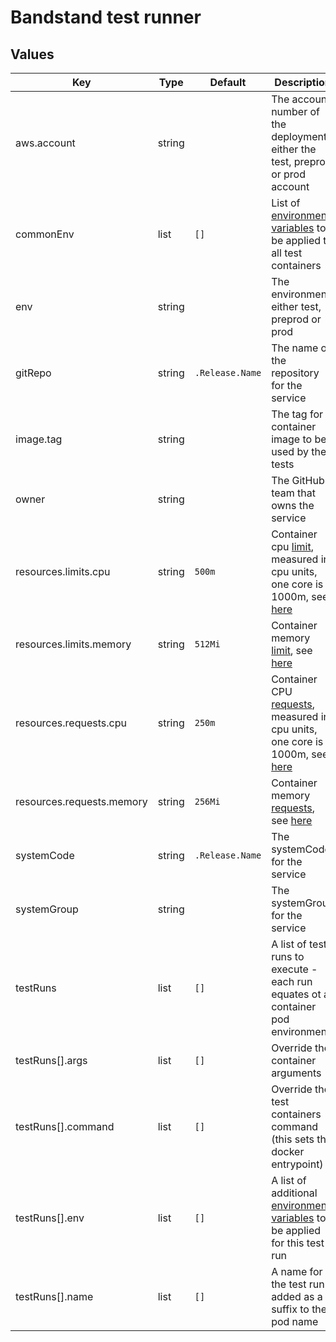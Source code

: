 # Bandstand test runner

## Values

| Key                       | Type   | Default         | Description                                                                                                                                                                                                                                                                       |
|---------------------------|--------|-----------------|-----------------------------------------------------------------------------------------------------------------------------------------------------------------------------------------------------------------------------------------------------------------------------------|
| aws.account               | string |                 | The account number of the deployment either the test, preprod or prod account                                                                                                                                                                                                     |
| commonEnv                 | list   | `[]`            | List of [environment variables](https://kubernetes.io/docs/reference/kubernetes-api/workload-resources/pod-v1/#environment-variables) to be applied to all test containers                                                                                                        |
| env                       | string |                 | The environment, either test, preprod or prod                                                                                                                                                                                                                                     |
| gitRepo                   | string | `.Release.Name` | The name of the repository for the service                                                                                                                                                                                                                                        |
| image.tag                 | string |                 | The tag for container image to be used by the tests                                                                                                                                                                                                                               |
| owner                     | string |                 | The GitHub team that owns the service                                                                                                                                                                                                                                             |
| resources.limits.cpu      | string | `500m`          | Container cpu [limit](https://kubernetes.io/docs/concepts/configuration/manage-resources-containers/#requests-and-limits), measured in cpu units, one core is 1000m, see [here](https://kubernetes.io/docs/concepts/configuration/manage-resources-containers/#meaning-of-cpu)    |
| resources.limits.memory   | string | `512Mi`         | Container memory [limit](https://kubernetes.io/docs/concepts/configuration/manage-resources-containers/#requests-and-limits), see [here](https://kubernetes.io/docs/concepts/configuration/manage-resources-containers/#meaning-of-memory)                                        |
| resources.requests.cpu    | string | `250m`          | Container CPU [requests](https://kubernetes.io/docs/concepts/configuration/manage-resources-containers/#requests-and-limits), measured in cpu units, one core is 1000m, see [here](https://kubernetes.io/docs/concepts/configuration/manage-resources-containers/#meaning-of-cpu) |
| resources.requests.memory | string | `256Mi`         | Container memory [requests](https://kubernetes.io/docs/concepts/configuration/manage-resources-containers/#requests-and-limits), see [here](https://kubernetes.io/docs/concepts/configuration/manage-resources-containers/#meaning-of-memory)                                     |
| systemCode                | string | `.Release.Name` | The systemCode for the service                                                                                                                                                                                                                                                    |
| systemGroup               | string |                 | The systemGroup for the service                                                                                                                                                                                                                                                   |
| testRuns                  | list   | `[]`            | A list of test runs to execute - each run equates ot a container pod environment                                                                                                                                                                                                  |
| testRuns[].args           | list   | `[]`            | Override the container arguments                                                                                                                                                                                                                                                  |
| testRuns[].command        | list   | `[]`            | Override the test containers command (this sets the docker entrypoint)                                                                                                                                                                                                            |
| testRuns[].env            | list   | `[]`            | A list of additional [environment variables](https://kubernetes.io/docs/reference/kubernetes-api/workload-resources/pod-v1/#environment-variables) to be applied for this test run                                                                                                |
| testRuns[].name           | list   | `[]`            | A name for the test run - added as a suffix to the pod name                                                                                                                                                                                                                       |

